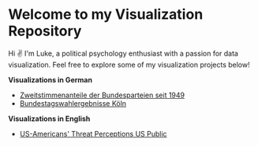 # Welcome to my Visualization Repository

Hi ✌️ I'm Luke, a political psychology enthusiast with a passion for data visualization. Feel free to explore some of my visualization projects below!

**Visualizations in German**

- [Zweitstimmenanteile der Bundesparteien seit 1949](https://lukedfischer.github.io/RViz/251/Zweitstimmenanteil.html)
- [Bundestagswahlergebnisse Köln](https://lukedfischer.github.io/RViz/253/Bundestagswahlergebnisse%20Koeln.html)


**Visualizations in English**

- [US-Americans' Threat Perceptions US Public](https://lukedfischer.github.io/RViz/252/Military%20Threats.html)

